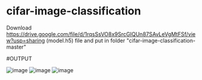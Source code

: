 # cifar-image-classification


Download  https://drive.google.com/file/d/1rqsSsVO8x9SrcGIQUn87SAvLeVgMtFSf/view?usp=sharing (model.h5) file and put in folder "cifar-image-classification-master"

#OUTPUT

![image](https://{drive.google.com/file/d/1QGD1kcyNn94E3hURpal86SBn_Sj5wYRO/view?usp=sharing})
![image](https://drive.google.com/file/d/1JHKVUHcO0fkmoP5GA_vkDLSPonWSW-7D/view?usp=sharing)
![image](https://drive.google.com/file/d/1eoZ0-BLDHqX9zOHTm89tCG5uRvAn2b7b/view?usp=sharing)

